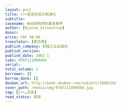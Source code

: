 ```yaml
---
layout: post
title: C++语言的设计和演化
subtitle: 
casename: Web架构师的基本素养 
author: [Bjarne Stroustrup]
donor: 
price: CNY 48.00
translator: [裘宗燕]
publish_company: 机械工业出版社
publish_version: 
publish_date: 2002-1
isbn: 9787111090984
serial: 
total_volume: 1
borrower: []
borrow_date: []
douban_url: http://book.douban.com/subject/1096216/
cover_path: /media/img/9787111090984.jpg
tag: [C++,历史]
read_status: 想读
---
```

